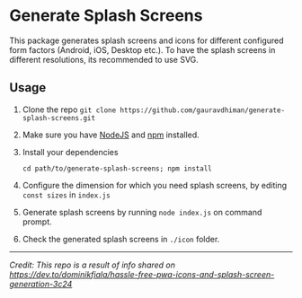 # Generate Splash Screens

This package generates splash screens and icons for different configured form factors (Android, iOS, Desktop etc.).
To have the splash screens in different resolutions, its recommended to use SVG.


## Usage

1. Clone the repo `git clone https://github.com/gauravdhiman/generate-splash-screens.git`

2. Make sure you have [NodeJS](https://nodejs.org/) and [npm](https://www.npmjs.com/) installed.

3. Install your dependencies

    ```
    cd path/to/generate-splash-screens; npm install
    ```

4. Configure the dimension for which you need splash screens, by editing `const sizes` in `index.js`

5. Generate splash screens by running `node index.js` on command prompt.

6. Check the generated splash screens in `./icon` folder.

---

*Credit: This repo is a result of info shared on https://dev.to/dominikfiala/hassle-free-pwa-icons-and-splash-screen-generation-3c24*
